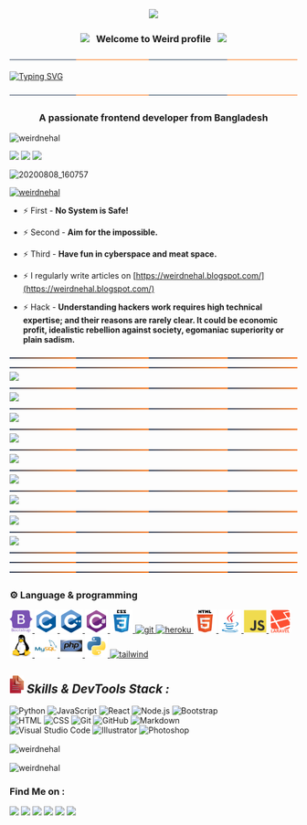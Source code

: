 

<p align="center"><img src="https://img.shields.io/badge/MADE%20IN BANGLADESHI-HACKER AND PROGRAMMER-green?colorA=%23ff0000&colorB=%23017e40&style=flat-square">
 
<h3 align="center">
  <img src="https://emoji.discord.st/emojis/768b108d-274f-4f44-a634-8477b16efce7.gif" width="25">
   &nbsp; Welcome to Weird profile &nbsp; 
  <img src="https://emoji.discord.st/emojis/768b108d-274f-4f44-a634-8477b16efce7.gif" width="25">
</h3>
 
<img align="center" alt="line" src="https://github.com/DalpatRathore/dalpatrathore/blob/main/assets/images/line-1.svg">
 
[![Typing SVG](https://readme-typing-svg.herokuapp.com?color=%23F70B10&size=27&lines=I+am+Nehal+Ahmed;+It's+Not+A+Just+Name+Bro;It's+A+BlackHat+Hacker!;Thank+You+Everyone)](https://git.io/typing-svg)
 
</p>
 
<img align="center" alt="line" src="https://github.com/DalpatRathore/dalpatrathore/blob/main/assets/images/line-1.svg">
 
<h3 align="center">A passionate frontend developer from Bangladesh</h3>

<p align="left"> <img src="https://komarev.com/ghpvc/?username=weirdnehal&label=Profile%20views&color=0e75b6&style=flat" alt="weirdnehal" /> </p>


<img src="https://img.shields.io/badge/Written%20In-Weird-eb4d3d?style=flat-square">
<img src="https://img.shields.io/badge/Open%20Source-Yes-eb4d3d?style=flat-square">
<img src="https://img.shields.io/badge/Author-Nehal--Ahmed-cyan?style=flat-square">


![20200808_160757](https://raw.githubusercontent.com/Niki404-Cyber/Niki404-Cyber/main/106824690-8dd73a00-66ad-11eb-89e2-53e13ac6f594.gif)

<p align="left"> <a href="https://github.com/ryo-ma/github-profile-trophy"><img src="https://github-profile-trophy.vercel.app/?username=weirdnehal" alt="weirdnehal" /></a> </p>





- ⚡ First - **No System is Safe!**
- ⚡ Second - **Aim for the impossible.**
- ⚡ Third - **Have fun in cyberspace and meat space.**

- ⚡ I regularly write articles on [https://weirdnehal.blogspot.com/](https://weirdnehal.blogspot.com/)

- ⚡ Hack - **Understanding hackers work requires high technical expertise; and their reasons are rarely clear. It could be economic profit, idealistic rebellion against society, egomaniac superiority or plain sadism.**


 


<img align="center" alt="line" src="https://github.com/DalpatRathore/dalpatrathore/blob/main/assets/images/line-2.svg">
 
<img align="center" alt="line" src="https://github.com/DalpatRathore/dalpatrathore/blob/main/assets/images/line-2.svg">
 

<img src="https://img.shields.io/badge/NAME%20:-NEHAL AHMED-cyan?style=flat-square">
 
<img align="center" alt="line" src="https://github.com/DalpatRathore/dalpatrathore/blob/main/assets/images/line-2.svg">

<img src="https://img.shields.io/badge/RELIGION%20:-PURE MUSLIM-cyan?style=flat-square">
 
<img align="center" alt="line" src="https://github.com/DalpatRathore/dalpatrathore/blob/main/assets/images/line-2.svg">

<img src="https://img.shields.io/badge/RELATIONSHIP%20:-STEEL SINGLE-cyan?style=flat-square">
 
<img align="center" alt="line" src="https://github.com/DalpatRathore/dalpatrathore/blob/main/assets/images/line-2.svg">
 
<img src="https://img.shields.io/badge/NATIONALITY%20:-BANGLADESHI-cyan?style=flat-square">

 <img align="center" alt="line" src="https://github.com/DalpatRathore/dalpatrathore/blob/main/assets/images/line-2.svg">
 
 <img src="https://img.shields.io/badge/EDUCATION%20:-COMPUTER SCIENCE-cyan?style=flat-square">
 
<img align="center" alt="line" src="https://github.com/DalpatRathore/dalpatrathore/blob/main/assets/images/line-2.svg">
 
<img src="https://img.shields.io/badge/TEAM%20:-CLOWNS LAUGHING AT YOU!-cyan?style=flat-square">
 
<img align="center" alt="line" src="https://github.com/DalpatRathore/dalpatrathore/blob/main/assets/images/line-2.svg">
 
<img src="https://img.shields.io/badge/PROFESSION%20:-PROGRAMMING AND HACKING-cyan?style=flat-square">
 
<img align="center" alt="line" src="https://github.com/DalpatRathore/dalpatrathore/blob/main/assets/images/line-2.svg">

<img src="https://img.shields.io/badge/HOBBY%20:-LEARNED PROGRAMMING AND HACKING-cyan?style=flat-square">
 
<img align="center" alt="line" src="https://github.com/DalpatRathore/dalpatrathore/blob/main/assets/images/line-2.svg">
 

<img src="https://img.shields.io/badge/WARNING%20:-NO SYSTEM IS SAFE!-cyan?style=flat-square">
 
 

<img align="center" alt="line" src="https://github.com/DalpatRathore/dalpatrathore/blob/main/assets/images/line-2.svg">
 
 
<img align="center" alt="line" src="https://github.com/DalpatRathore/dalpatrathore/blob/main/assets/images/line-2.svg">
 
<img align="center" alt="line" src="https://github.com/DalpatRathore/dalpatrathore/blob/main/assets/images/line-2.svg">

 
### ⚙️   Language & programming
 
<p align="left"> <a href="https://getbootstrap.com" target="_blank"> <img src="https://raw.githubusercontent.com/devicons/devicon/master/icons/bootstrap/bootstrap-plain-wordmark.svg" alt="bootstrap" width="40" height="40"/> </a> <a href="https://www.cprogramming.com/" target="_blank"> <img src="https://raw.githubusercontent.com/devicons/devicon/master/icons/c/c-original.svg" alt="c" width="40" height="40"/> </a> <a href="https://www.w3schools.com/cpp/" target="_blank"> <img src="https://raw.githubusercontent.com/devicons/devicon/master/icons/cplusplus/cplusplus-original.svg" alt="cplusplus" width="40" height="40"/> </a> <a href="https://www.w3schools.com/cs/" target="_blank"> <img src="https://raw.githubusercontent.com/devicons/devicon/master/icons/csharp/csharp-original.svg" alt="csharp" width="40" height="40"/> </a> <a href="https://www.w3schools.com/css/" target="_blank"> <img src="https://raw.githubusercontent.com/devicons/devicon/master/icons/css3/css3-original-wordmark.svg" alt="css3" width="40" height="40"/> </a> <a href="https://git-scm.com/" target="_blank"> <img src="https://www.vectorlogo.zone/logos/git-scm/git-scm-icon.svg" alt="git" width="40" height="40"/> </a> <a href="https://heroku.com" target="_blank"> <img src="https://www.vectorlogo.zone/logos/heroku/heroku-icon.svg" alt="heroku" width="40" height="40"/> </a> <a href="https://www.w3.org/html/" target="_blank"> <img src="https://raw.githubusercontent.com/devicons/devicon/master/icons/html5/html5-original-wordmark.svg" alt="html5" width="40" height="40"/> </a> <a href="https://www.java.com" target="_blank"> <img src="https://raw.githubusercontent.com/devicons/devicon/master/icons/java/java-original.svg" alt="java" width="40" height="40"/> </a> <a href="https://developer.mozilla.org/en-US/docs/Web/JavaScript" target="_blank"> <img src="https://raw.githubusercontent.com/devicons/devicon/master/icons/javascript/javascript-original.svg" alt="javascript" width="40" height="40"/> </a> <a href="https://laravel.com/" target="_blank"> <img src="https://raw.githubusercontent.com/devicons/devicon/master/icons/laravel/laravel-plain-wordmark.svg" alt="laravel" width="40" height="40"/> </a> <a href="https://www.linux.org/" target="_blank"> <img src="https://raw.githubusercontent.com/devicons/devicon/master/icons/linux/linux-original.svg" alt="linux" width="40" height="40"/> </a> <a href="https://www.mysql.com/" target="_blank"> <img src="https://raw.githubusercontent.com/devicons/devicon/master/icons/mysql/mysql-original-wordmark.svg" alt="mysql" width="40" height="40"/> </a> <a href="https://www.php.net" target="_blank"> <img src="https://raw.githubusercontent.com/devicons/devicon/master/icons/php/php-original.svg" alt="php" width="40" height="40"/> </a> <a href="https://www.python.org" target="_blank"> <img src="https://raw.githubusercontent.com/devicons/devicon/master/icons/python/python-original.svg" alt="python" width="40" height="40"/> </a> <a href="https://tailwindcss.com/" target="_blank"> <img src="https://www.vectorlogo.zone/logos/tailwindcss/tailwindcss-icon.svg" alt="tailwind" width="40" height="40"/> </a> </p>
 
<h2><img width="25" src="https://github.com/DalpatRathore/dalpatrathore/blob/main/assets/icons/icon-skills.png" /><i> Skills & DevTools Stack :</i></h2>
 
![Python](https://img.shields.io/badge/-Python-05122A?style=flat&logo=python) 
![JavaScript](https://img.shields.io/badge/-JavaScript-05122A?style=flat&logo=javascript) 
![React](https://img.shields.io/badge/-React-05122A?style=flat&logo=react) 
![Node.js](https://img.shields.io/badge/-Node.js-05122A?style=flat&logo=node.js) 
![Bootstrap](https://img.shields.io/badge/-Bootstrap-05122A?style=flat&logo=bootstrap&logoColor=563D7C)\
![HTML](https://img.shields.io/badge/-HTML-05122A?style=flat&logo=HTML5) 
![CSS](https://img.shields.io/badge/-CSS-05122A?style=flat&logo=CSS3&logoColor=1572B6) 
![Git](https://img.shields.io/badge/-Git-05122A?style=flat&logo=git) 
![GitHub](https://img.shields.io/badge/-GitHub-05122A?style=flat&logo=github) 
![Markdown](https://img.shields.io/badge/-Markdown-05122A?style=flat&logo=markdown)\
![Visual Studio Code](https://img.shields.io/badge/-Visual%20Studio%20Code-05122A?style=flat&logo=visual-studio-code&logoColor=007ACC) 
![Illustrator](https://img.shields.io/badge/-Illustrator-05122A?style=flat&logo=adobe-illustrator) 
![Photoshop](https://img.shields.io/badge/-Photoshop-05122A?style=flat&logo=adobe-photoshop) 


 
<p><img align="center" src="https://github-readme-stats.vercel.app/api/top-langs?username=weirdnehal&show_icons=true&locale=en&layout=compact" alt="weirdnehal" /></p>

<p><img align="center" src="https://github-readme-streak-stats.herokuapp.com/?user=weirdnehal&" alt="weirdnehal" /></p>
 



### Find Me on :
<p align="left">
 <a href="https://www.instagram.com/weirdnehal" target="_blank"><img src="https://img.shields.io/badge/IG-weirdnehal-red?style=for-the-badge&logo=instagram"></a>
<a href="https://m.me/nehal.ahmed6" target="_blank"><img src="https://img.shields.io/badge/Chat-Messenger-blue?style=for-the-badge&logo=messenger"></a>
 <a href="https://www.linkedin.com/in/weirdnehal/" target="_blank"><img src="https://img.shields.io/badge/Linkedin-Weirdnehal-005b8e?style=for-the-badge&logo=linkedin"></a>
<a href="https://api.whatsapp.com/message/6JHYS4TKA4KWC1?autoload=1&app_absent=0" target="_blank"><img src="https://img.shields.io/badge/Whatsapp-Business-teal green, teal green dark, light green and blue?style=for-the-badge&logo=whatsapp"></a> 
<a href="https://weirdnehal.blogspot.com/" target="_blank"><img src="https://img.shields.io/badge/Blogger-weirdnehal-orange?style=for-the-badge&logo=blogger"></a>
<a href="https://github.com/weirdnehal" target="_blank"><img src="https://img.shields.io/badge/GitHub-weirdnehal-white?style=for-the-badge&logo=github"></a>
 
</p>





